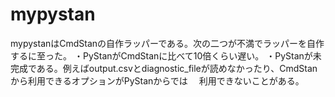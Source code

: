 # mypystan

mypystanはCmdStanの自作ラッパーである。次の二つが不満でラッパーを自作するに至った。
・PyStanがCmdStanに比べて10倍くらい遅い。
・PyStanが未完成である。例えばoutput.csvとdiagnostic_fileが読めなかったり、CmdStanから利用できるオプションがPyStanからでは
　利用できないことがある。
